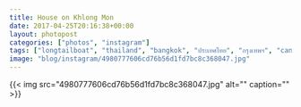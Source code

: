 ```yaml
---
title: House on Khlong Mon
date: 2017-04-25T20:16:38+00:00
layout: photopost
categories: ["photos", "instagram"]
tags: ["longtailboat", "thailand", "bangkok", "ประเทศไทย", "กรุงเทพฯ", "canals", "khlongmon", "khlongmoncanal", "water", "latergram"]
image: "blog/instagram/4980777606cd76b56d1fd7bc8c368047.jpg"
---
```


{{< img src="4980777606cd76b56d1fd7bc8c368047.jpg" alt="" caption="" >}}



